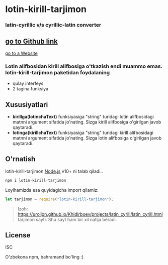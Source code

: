 # lotin-kirill-tarjimon
### latin-cyrillic v/s cyrillic-latin converter

[go to Github link](https://github.com/Uroljon/lotin-kirill-for-npm)
---
[go to a Website](https://uroljon.github.io/Khidirboev/projects/latin_cyrill/latin_cyrill.html)

### Lotin alifbosidan kirill alifbosiga o'tkazish endi muammo emas. lotin-kirill-tarjimon paketidan foydalaning
- qulay interfeys
- 2 tagina funksiya

## Xususiyatlari
- **kirillga(lotinchaText)** funksiyasiga "string" turidagi lotin alifbosidagi matnni argument sifatida jo'nating. Sizga kirill alifbosiga o'girilgan javob qaytaradi.
- **lotinga(kirillchaText)** funksiyasiga "string" turidagi kirill alifbosidagi matnni argument sifatida jo'nating. Sizga lotin alifbosiga o'girilgan javob qaytaradi.

## O'rnatish
lotin-kirill-tarjimon [Node.js](https://nodejs.org/) v10+ ni talab qiladi..

```javascript
npm i lotin-kirill-tarjimon
```

Loyihamizda esa quyidagicha import qilamiz: 

```javascript
let tarjimon = require("lotin-kirill-tarjimon");
```

> Izoh: https://uroljon.github.io/Khidirboev/projects/latin_cyrill/latin_cyrill.html tarjimon sayti. Shu sayt ham bir xil natija beradi. 

## License
ISC

O'zbekona npm, bahramand bo'ling :)

   [dill]: <https://github.com/Uroljon/lotin-kirill-for-npmr>
   [git-repo-url]: <https://github.com/Uroljon/lotin-kirill-for-npm.git>
